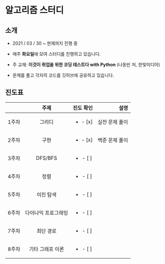 
# 알고리즘 스터디

## 소개

- 2021 / 03 / 30 ~ 현재까지 진행 중

- 매주 **화요일**에 모여 스터디를 진행하고 있습니다.

- 주 교재: **이것이 취업을 위한 코딩 테스트다 with Python** (나동빈 저, 한빛미디어)

- 문제를 풀고 각자의 코드를 깃허브에 공유하고 있습니다.

## 진도표

|  | 주제 | 진도 확인 | 설명 |
|---|:---:|:---:|---:|
| 1주차 | 그리디 | <ul><li>- [x] </li></ul> | 실전 문제 풀이 |
| 2주차 | 구현 | <ul><li>- [x] </li></ul> | 백준 문제 풀이 |
| 3주차 | DFS/BFS | <ul><li>- [ ] </li></ul> | |
| 4주차 | 정렬 | <ul><li>- [ ] </li></ul> ||
| 5주차 | 이진 탐색 | <ul><li>- [ ] </li></ul> ||
| 6주차 | 다이나믹 프로그래밍 | <ul><li>- [ ] </li></ul> ||
| 7주차 | 최단 경로 | <ul><li>- [ ] </li></ul> ||
| 8주차 | 기타 그래프 이론 | <ul><li>- [ ] </li></ul> ||
